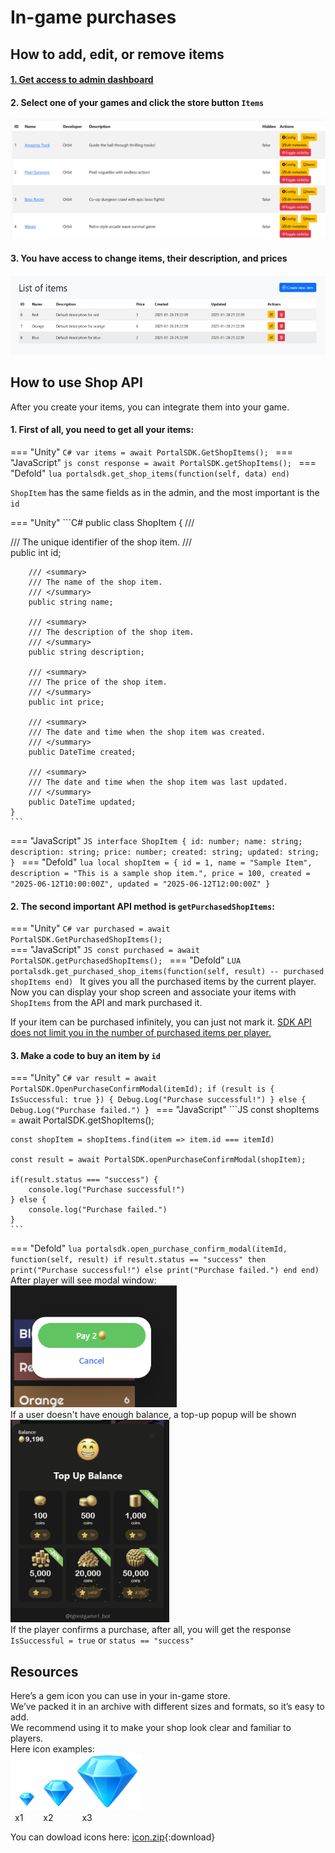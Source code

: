 # In-game purchases
## How to add, edit, or remove items
#### [1. Get access to admin dashboard](/upload-game/admin-panel)
#### 2. Select one of your games and click the store button `Items`
![img](images/game-and-iap/2.png)
#### 3. You have access to change items, their description, and prices
![img](images/game-and-iap/3.png)  


## How to use Shop API

After you create your items, you can integrate them into your game.   

#### 1. First of all, you need to get all your items:
=== "Unity"
	```C#
	var items = await PortalSDK.GetShopItems();
	```
=== "JavaScript"
	```js
 	const response = await PortalSDK.getShopItems();
	```
=== "Defold"
	```lua
    portalsdk.get_shop_items(function(self, data) end)
	```

`ShopItem` has the same fields as in the admin, and the most important is the `id`

=== "Unity"
    ```C#
    public class ShopItem
    {
        /// <summary>
        /// The unique identifier of the shop item.
        /// </summary>
        public int id;

        /// <summary>
        /// The name of the shop item.
        /// </summary>
        public string name;

        /// <summary>
        /// The description of the shop item.
        /// </summary>
        public string description;

        /// <summary>
        /// The price of the shop item.
        /// </summary>
        public int price;

        /// <summary>
        /// The date and time when the shop item was created.
        /// </summary>
        public DateTime created;

        /// <summary>
        /// The date and time when the shop item was last updated.
        /// </summary>
        public DateTime updated;
    }
    ```
=== "JavaScript"
    ```JS
    interface ShopItem {
        id: number;
        name: string;
        description: string;
        price: number;
        created: string;
        updated: string;
    }
    ```
=== "Defold"
	```lua
	local shopItem = {
	    id = 1,
	    name = "Sample Item",
	    description = "This is a sample shop item.",
	    price = 100,
	    created = "2025-06-12T10:00:00Z",
	    updated = "2025-06-12T12:00:00Z"
	}
	```

#### 2. The second important API method is `getPurchasedShopItems`:

=== "Unity"
    ```C#
    var purchased = await PortalSDK.GetPurchasedShopItems();
    ```  
=== "JavaScript"
    ```JS
    const purchased = await PortalSDK.getPurchasedShopItems();
    ```
=== "Defold"
	```LUA
    portalsdk.get_purchased_shop_items(function(self, result)
        -- purchased shopItems
    end)
	```
It gives you all the purchased items by the current player.   
Now you can display your shop screen and associate your items with `ShopItems` from the API and mark purchased it.

If your item can be purchased infinitely, you can just not mark it.
<ins>SDK API does not limit you in the number of purchased items per player.</ins>   

#### 3\. Make a code to buy an item by `id`
=== "Unity"
	```C#
	var result = await PortalSDK.OpenPurchaseConfirmModal(itemId);
	if (result is { IsSuccessful: true }) {
        Debug.Log("Purchase successful!")
    }
    else {
        Debug.Log("Purchase failed.")
    }
	```
=== "JavaScript"
	```JS
    const shopItems = await PortalSDK.getShopItems();

    const shopItem = shopItems.find(item => item.id === itemId)

	const result = await PortalSDK.openPurchaseConfirmModal(shopItem);

    if(result.status === "success") {
        console.log("Purchase successful!")
    } else {
        console.log("Purchase failed.")
    }
	```
=== "Defold"
	```lua
    portalsdk.open_purchase_confirm_modal(itemId, function(self, result)
        if result.status == "success" then
            print("Purchase successful!")
        else
            print("Purchase failed.")
        end
    end)
	```
After player will see modal window:  
  ![img](images/game-and-iap/6.png)  
  If a user doesn't have enough balance, a top-up popup will be shown  
  ![img](images/game-and-iap/7.png)  
  If the player confirms a purchase, after all, you will get the response `IsSuccessful = true` or `status == "success"`
## Resources
Here’s a gem icon you can use in your in-game store.  
We’ve packed it in an archive with different sizes and formats, so it’s easy to add.  
We recommend using it to make your shop look clear and familiar to players.  
Here icon examples:  
![img](images/game-and-iap/screen.png)  
&#8194;x1&#8195;&#8195; x2&#8195;&#8195;&#8195; x3

You can dowload icons here:
[icon.zip](/docs/static/icons.zip){:download}